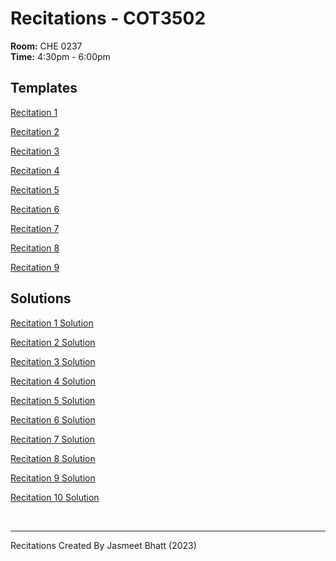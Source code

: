 # Recitations - COT3502

**Room:** CHE 0237
<br/>
**Time:** 4:30pm - 6:00pm

## Templates
[Recitation 1](https://colab.research.google.com/drive/1kww_MQpVlYc8Cfxb0mmvH7Vf4imSUKwQ?usp=sharing)

[Recitation 2](https://colab.research.google.com/drive/1tVzyxg6oKpil9kq7ocbDYaFpNKo4JgDk?usp=sharing)

[Recitation 3](https://colab.research.google.com/drive/1Rs7KrUTkr7EPfZcUwu1XArAFqqbnFfsz?usp=sharing)

[Recitation 4](https://colab.research.google.com/drive/1mozD9UJeM0rm9lgWdbPCGtqmqPat70kn?usp=sharing)

[Recitation 5](https://colab.research.google.com/drive/1GB4QyjVJW3lng7j-OvrBd-etUXn_YLDl?usp=sharing)

[Recitation 6](https://colab.research.google.com/drive/1siZ9Q2WQhzBik5UPi55jxrjW5ngbK285?usp=sharing)

[Recitation 7](https://colab.research.google.com/drive/1KhrCISKN_qBRPHw6vp7lnRZ5Q9qdeieQ?usp=sharing)

[Recitation 8](https://colab.research.google.com/drive/1gwM1HgtW8BIkexCs5d_uSDxynIcKpTYH?usp=sharing)

[Recitation 9](https://colab.research.google.com/drive/1PSTKPl4_fcbVk12QlLrjBDkp8zCZn1TC?usp=sharing)

<!-- [Recitation 10](https://colab.research.google.com/drive/1Ygs96OTVRaF3DFajL9Yt-azF_wk4GpJf?usp=sharing) -->

## Solutions
[Recitation 1 Solution](https://colab.research.google.com/drive/12runTRdFfwnKWV3VggbPOTTHmzSAf4BA?usp=sharing)

[Recitation 2 Solution](https://colab.research.google.com/drive/1EXEycWsPNw9bW8uegz_JTbyM1ki0QRI_?usp=sharing)

[Recitation 3 Solution](https://colab.research.google.com/drive/1jO8tEMN051mJ6NPmMTh7_5NFJsCGO4ZY?usp=sharing)

[Recitation 4 Solution](https://colab.research.google.com/drive/1wu4KPKswglJ6Pm-aDCUCoOLS9NU6zInM?usp=sharing)

[Recitation 5 Solution](https://colab.research.google.com/drive/1BS8Jr1n79pR0dfSNkEuaPYDhL_lKebfA?usp=sharing)

[Recitation 6 Solution](https://colab.research.google.com/drive/1J399D2sqDROT2x3yhKv2q8ian4hSb1uA?usp=sharing)

[Recitation 7 Solution](https://colab.research.google.com/drive/1O9hKKqXOYfO9OMblxRHyov43llMHs7xu?usp=sharing)

[Recitation 8 Solution](https://colab.research.google.com/drive/1zeAalmqu6MAfECGxY9jSvw51EoA1vXaV?usp=sharing)

[Recitation 9 Solution](https://colab.research.google.com/drive/1sISfG-4vUkkWUuVmSHM-FvyFX-Oydqe8?usp=sharing)

[Recitation 10 Solution](https://colab.research.google.com/drive/19w7vhMvGC-nB0CXVtDHJitkdWC4tzcD6?usp=sharing)

<br/>

---

Recitations Created By Jasmeet Bhatt (2023)

